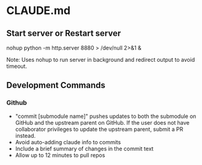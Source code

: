 # CLAUDE.md

## Start server or Restart server

nohup python -m http.server 8880 > /dev/null 2>&1 &

Note: Uses nohup to run server in background and redirect output to avoid timeout.

## Development Commands

### Github
- "commit [submodule name]" pushes updates to both the submodule on GitHub and the upstream parent on GitHub. If the user does not have collaborator privileges to update the upstream parent, submit a PR instead.
- Avoid auto-adding claude info to commits
- Include a brief summary of changes in the commit text
- Allow up to 12 minutes to pull repos